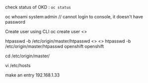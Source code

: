 check status of OKD : 
`oc status`

oc whoami
system:admin // cannot login to console, it doesn't have password

Create user using CLI
oc create user <<openshift>>

htpasswd -b /etc/origin/master/htpasswd <<username>> <<pwd>>
htpasswd -b /etc/origin/master/htpasswd openshift openshift


cd /etc/origin/master/

vi /etc/hosts

make an entry 192.168.1.33

